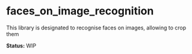 # faces_on_image_recognition
This library is designated to recognise faces on images, allowing to 
crop them

**Status:** WIP
